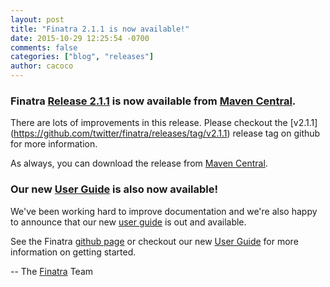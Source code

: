 ```yaml
---
layout: post
title: "Finatra 2.1.1 is now available!"
date: 2015-10-29 12:25:54 -0700
comments: false
categories: ["blog", "releases"]
author: cacoco
---
```


###  Finatra [Release 2.1.1](https://github.com/twitter/finatra/releases/tag/v2.1.1) is now available from [Maven Central][maven-central].

There are lots of improvements in this release. Please checkout the [v2.1.1] (https://github.com/twitter/finatra/releases/tag/v2.1.1) release tag on github for more information.

As always, you can download the release from [Maven Central][maven-central].

### Our new [User Guide](/finatra/user-guide) is also now available!

We've been working hard to improve documentation and we're also happy to announce that our new [user guide](/finatra/user-guide) is out and available.


See the Finatra [github page](https://github.com/twitter/finatra) or checkout our new [User Guide](/finatra/user-guide) for more information on getting started.

-- The [Finatra](https://groups.google.com/forum/#!forum/finatra-users) Team

[maven-central]: http://search.maven.org/#search%7Cga%7C1%7Cg%3A%22com.twitter.finatra%22%20AND%20v%3A%222.1.0%22
